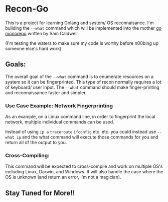 # Recon-Go

This is a project for learning Golang and system/ OS reconnaisance. I'm building the `--what` command which will be implemented into the mother [go monorepo](https://github.com/sam-caldwell/go/tree/main) written by Sam Caldwell.

(I'm testing the waters to make sure my code is worthy before n00bing up someone else's hard work)

## Goals:

The overall goal of the `--what` command is to enumerate resources on a system so it can be fingerprinted. This type of recon normally requires a lot of keyboard/ user input. The `--what` command should make finger-printing and reconnaissance faster and simpler.

### Use Case Example: Network Fingerprinting

As an example, on a Linux command line, in order to fingerprint the local network, multiple individual commands can be used.

Instead of using `ip a` `traceroute` `ifconfig` etc. etc. you could instead use `--what ip` and the what command will execute those commands for you and return all of the output to you.

### Cross-Compiling:

This command will be expected to cross-compile and work on multiple OS's including Linux, Darwin, and Windows. It will also handle the case where the OS is unknown (and return an error, I'm not a magician).

## Stay Tuned for More!!
